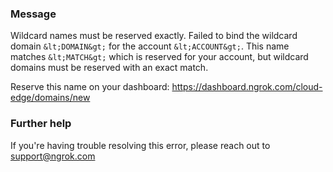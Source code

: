 
### Message
Wildcard names must be reserved exactly.
Failed to bind the wildcard domain `&lt;DOMAIN&gt;` for the account `&lt;ACCOUNT&gt;`.
This name matches `&lt;MATCH&gt;` which is reserved for your account, but
wildcard domains must be reserved with an exact match.

Reserve this name on your dashboard: https://dashboard.ngrok.com/cloud-edge/domains/new

### Further help
If you're having trouble resolving this error, please reach out to [support@ngrok.com](mailto:support@ngrok.com?subject=Help%20with%20ERR_NGROK_321)

